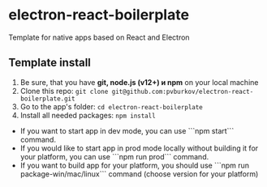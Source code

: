 # electron-react-boilerplate
Template for native apps based on React and Electron

## Template install
1. Be sure, that you have <strong>git, node.js (v12+) и npm</strong> on your local machine<br>
2. Clone this repo: ```git clone git@github.com:pvburkov/electron-react-boilerplate.git```
3. Go to the app's folder: ```cd electron-react-boilerplate```
4. Install all needed packages: ```npm install```

<ul>
<li>If you want to start app in dev mode, you can use ```npm start``` command.</li>
<li>If you would like to start app in prod mode locally without building it for your platform, you can use ```npm run prod``` command.</li>
<li>If you want to build app for your platform, you should use ```npm run package-win/mac/linux``` command (choose version for your platform)</li>
</ul>
